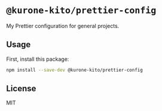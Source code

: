 # `@kurone-kito/prettier-config`

My Prettier configuration for general projects.

## Usage

First, install this package:

```sh
npm install --save-dev @kurone-kito/prettier-config
```

## License

MIT
